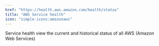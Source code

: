 ```yaml
---
href: "https://health.aws.amazon.com/health/status"
title: "AWS Service health"
icon: "simple-icons:amazonaws"
---
```


Service health view the current and historical status of all AWS (Amazon Web Services)
